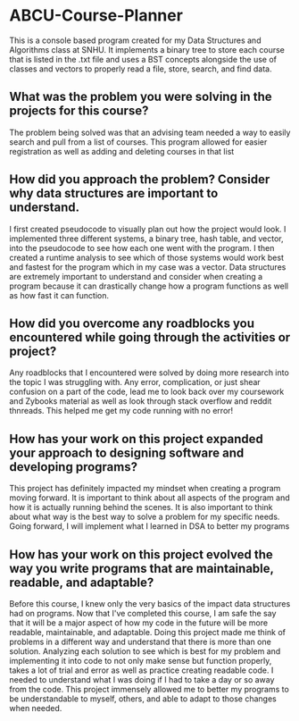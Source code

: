 # ABCU-Course-Planner
This is a console based program created for my Data Structures and Algorithms class at SNHU. It implements a binary tree to store each course that is listed in the .txt file and uses a BST concepts alongside the use of classes and vectors to properly read a file, store, search, and find data. 

## What was the problem you were solving in the projects for this course?
The problem being solved was that an advising team needed a way to easily search and pull from a list of courses. This program allowed for easier registration as well as adding and deleting courses in that list

## How did you approach the problem? Consider why data structures are important to understand.
I first created pseudocode to visually plan out how the project would look. I implemented three different systems, a binary tree, hash table, and vector, into the pseudocode to see how each one went with the program. I then created a runtime analysis to see which of those systems would work best and fastest for the program which in my case was a vector. Data structures are extremely important to understand and consider when creating a program because it can drastically change how a program functions as well as how fast it can function. 

## How did you overcome any roadblocks you encountered while going through the activities or project?
Any roadblocks that I encountered were solved by doing more research into the topic I was struggling with. Any error, complication, or just shear confusion on a part of the code, lead me to look back over my coursework and Zybooks material as well as look through stack overflow and reddit thnreads. This helped me get my code running with no error! 

## How has your work on this project expanded your approach to designing software and developing programs?
This project has definitely impacted my mindset when creating a program moving forward. It is important to think about all aspects of the program and how it is actually running behind the scenes. It is also important to think about what way is the best way to solve a problem for my specific needs. Going forward, I will implement what I learned in DSA to better my programs 

## How has your work on this project evolved the way you write programs that are maintainable, readable, and adaptable?
Before this course, I knew only the very basics of the impact data structures had on programs. Now that I've completed this course, I am safe the say that it will be a major aspect of how my code in the future will be more readable, maintainable, and adaptable. Doing this project made me think of problems in a different way and understand that there is more than one solution. Analyzing each solution to see which is best for my problem and implementing it into code to not only make sense but function properly, takes a lot of trial and error as well as practice creating readable code. I needed to understand what I was doing if I had to take a day or so away from the code. This project immensely allowed me to better my programs to be understandable to myself, others, and able to adapt to those changes when needed.
